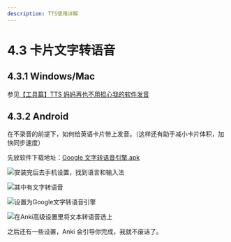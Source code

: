 ```yaml
---
description: TTS使用详解
---
```


# 4.3 卡片文字转语音

## 4.3.1 Windows/Mac

参见[【工具篇】TTS 妈妈再也不用担心我的软件发音](https://zhuanlan.zhihu.com/p/26006690)

## 4.3.2 Android

在不录音的前提下，如何给英语卡片带上发音。（这样还有助于减小卡片体积，加快同步速度）

先放软件下载地址：[Google 文字转语音引擎.apk](https://pan.baidu.com/s/1MK6cn4xj-MluVVf1V9TQgg)

![&#x5B89;&#x88C5;&#x5B8C;&#x540E;&#x53BB;&#x624B;&#x673A;&#x8BBE;&#x7F6E;&#xFF0C;&#x627E;&#x5230;&#x8BED;&#x8A00;&#x548C;&#x8F93;&#x5165;&#x6CD5;](../.gitbook/assets/image%20%2814%29.png)

![&#x5176;&#x4E2D;&#x6709;&#x6587;&#x5B57;&#x8F6C;&#x8BED;&#x97F3;](../.gitbook/assets/image%20%287%29.png)

![&#x8BBE;&#x7F6E;&#x4E3A;Google&#x6587;&#x5B57;&#x8F6C;&#x8BED;&#x97F3;&#x5F15;&#x64CE;](../.gitbook/assets/image%20%2815%29.png)

![&#x5728;Anki&#x9AD8;&#x7EA7;&#x8BBE;&#x7F6E;&#x91CC;&#x5C06;&#x6587;&#x672C;&#x8F6C;&#x8BED;&#x97F3;&#x9009;&#x4E0A;](../.gitbook/assets/image%20%282%29.png)

 之后还有一些设置，Anki 会引导你完成，我就不废话了。  




